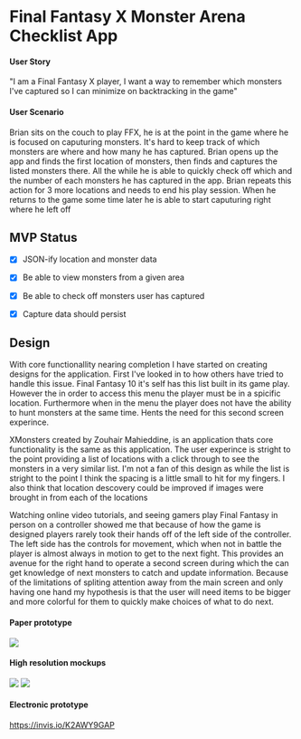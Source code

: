 # Final Fantasy X Monster Arena Checklist App
#### User Story
"I am a Final Fantasy X player, I want a way to remember which monsters I've captured so I can minimize on backtracking in the game"

#### User Scenario 
Brian sits on the couch to play FFX, he is at the point in the game where he is focused on caputuring monsters. It's hard to keep track of which monsters are where and how many he has captured. Brian opens up the app and finds the first location of monsters, then finds and captures the listed monsters there. All the while he is able to quickly check off which and the number of each monsters he has captured in the app. Brian repeats this action for 3 more locations and needs to end his play session. When he returns to the game some time later he is able to start caputuring right where he left off

## MVP Status

- [x] JSON-ify location and monster data
- [x] Be able to view monsters from a given area
- [x] Be able to check off monsters user has captured
- [x] Capture data should persist 


## Design
With core functionallity nearing completion I have started on creating designs for the application. First I've looked in to how others have tried to handle this issue. 
Final Fantasy 10 it's self has this list built in its game play. However the in order to access this menu the player must be in a spicific location. Furthermore when in the menu the player does not have the ability to hunt monsters at the same time. Hents the need for this second screen experince.

XMonsters created by Zouhair Mahieddine, is an application thats core functionality is the same as this application. The user experince is stright to the point providing a list of locations with a click through to see the monsters in a very similar list. I'm not a fan of this design as while the list is stright to the point I think the spacing is a little small to hit for my fingers. I also think that location descovery could be improved if images were brought in from each of the locations

Watching online video tutorials, and seeing gamers play Final Fantasy in person on a controller showed me that because of how the game is designed players rarely took their hands off of the left side of the controller. The left side has the controls for movement, which when not in battle the player is almost always in motion to get to the next fight. This provides an avenue for the right hand to operate a second screen during which the can get knowledge of next monsters to catch and update information. Because of the limitations of spliting attention away from the main screen and only having one hand my hypothesis is that the user will  need items to be bigger and more colorful for them to quickly make choices of what to do next.
  
#### Paper prototype 
![](http://i.imgur.com/GPnqKGN.jpg)

#### High resolution mockups
![](http://i.imgur.com/Xv7qm1p.png) ![](http://i.imgur.com/046C4r9.png)
    
#### Electronic prototype
https://invis.io/K2AWY9GAP